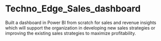 # Techno_Edge_Sales_dashboard
Built a dashboard in Power BI from scratch for sales and revenue insights which will support the organization in developing new sales strategies or improving the existing sales strategies to maximize profitability.
